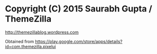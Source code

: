 # Copyright (C) 2015 Saurabh Gupta / ThemeZilla

http://themezillablog.wordpress.com

Obtained from https://play.google.com/store/apps/details?id=com.themezilla.pixelui
